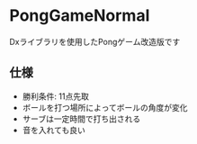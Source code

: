 # PongGameNormal
Dxライブラリを使用したPongゲーム改造版です

## 仕様
- 勝利条件: 11点先取
- ボールを打つ場所によってボールの角度が変化
- サーブは一定時間で打ち出される
- 音を入れても良い
